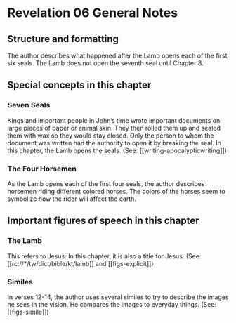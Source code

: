# Revelation 06 General Notes
## Structure and formatting

The author describes what happened after the Lamb opens each of the first six seals. The Lamb does not open the seventh seal until Chapter 8.

## Special concepts in this chapter

### Seven Seals
Kings and important people in John’s time wrote important documents on large pieces of paper or animal skin. They then rolled them up and sealed them with wax so they would stay closed. Only the person to whom the document was written had the authority to open it by breaking the seal. In this chapter, the Lamb opens the seals. (See: [[writing-apocalypticwriting]])

### The Four Horsemen
As the Lamb opens each of the first four seals, the author describes horsemen riding different colored horses. The colors of the horses seem to symbolize how the rider will affect the earth.

## Important figures of speech in this chapter

### The Lamb
This refers to Jesus. In this chapter, it is also a title for Jesus. (See: [[rc://*/tw/dict/bible/kt/lamb]] and [[figs-explicit]])

### Similes
In verses 12-14, the author uses several similes to try to describe the images he sees in the vision. He compares the images to everyday things. (See: [[figs-simile]])